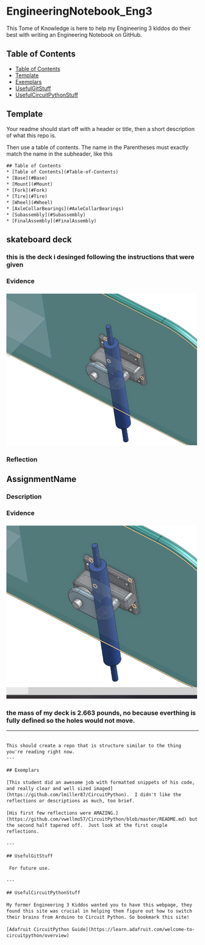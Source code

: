 # EngineeringNotebook_Eng3

This Tome of Knowledge is here to help my Engineering 3 kiddos do their best with writing an Engineering Notebook on GitHub.

## Table of Contents
* [Table of Contents](#Table-of-Contents)
* [Template](#Template)
* [Exemplars](#Exemplars)
* [UsefulGitStuff](#UsefulGitStuff)
* [UsefulCircuitPythonStuff](#UsefulCircuitPythonStuff)


## Template
Your readme should start off with a header or title, then a short description of what this repo is.

Then use a table of contents.  The name in the Parentheses must exactly match the name in the subheader, like this
~~~
## Table of Contents
* [Table of Contents](#Table-of-Contents)
* [Base](#Base)
* [Mount](#Mount)
* [Fork](#Fork)
* [Tire](#Tire)
* [Wheel](#Wheel)
* [AxleCollarBearings](#AxleCollarBearings)
* [Subassembly](#Subassembly)
* [FinalAssembly](#FinalAssembly)

~~~


## skateboard deck

### this is the deck i desinged following the instructions that were given

### Evidence

### <img src="https://github.com/mtimmin65/engineering-notebook/blob/main/Capture.PNG" width="500">

### Reflection



## AssignmentName

### Description

### Evidence

### <img src="https://github.com/mtimmin65/engineering-notebook/blob/main/Capture1.PNG" width="500">

### the mass of my deck is 2.663 pounds, no because everthing is fully defined so the holes would not move.


---
~~~

This should create a repo that is structure similar to the thing you're reading right now.
---

## Exemplars

[This student did an awesome job with formatted snippets of his code, and really clear and well sized imaged](https://github.com/lmiller87/CircuitPython).  I didn't like the reflections or descriptions as much, too brief.

[His first few reflections were AMAZING.](https://github.com/vwellmo57/CircuitPython/blob/master/README.md) but the second half tapered off.  Just look at the first couple reflections.

---

## UsefulGitStuff

 For future use.

---

## UsefulCircuitPythonStuff

My former Engineering 3 Kiddos wanted you to have this webpage, they found this site was crucial in helping them figure out how to switch their brains from Arduino to Circuit Python. So bookmark this site!

[Adafruit CircuitPython Guide](https://learn.adafruit.com/welcome-to-circuitpython/overview)
